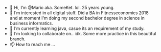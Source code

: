 - 👋 Hi, I’m @Mario aka. SomeKet. lol. 25 years young.
- 👀 I’m interested in all digital stuff. Did a BA in Fitnesseconomics 2018 and at moment I'm doing my second bachelor degree in science in business informatics.
- 🌱 I’m currently learning java, casue its an requirement of my study. 
- 💞️ I’m looking to collaborate on.. idk. Some more practice in this beautiful branch.
- 📫 How to reach me ...

<!---
SomeKet/SomeKet is a ✨ special ✨ repository because its `README.md` (this file) appears on your GitHub profile.
You can click the Preview link to take a look at your changes.
--->
